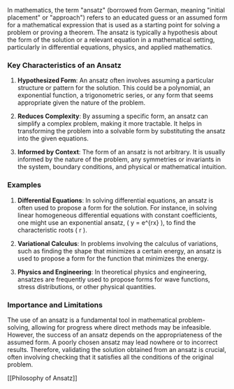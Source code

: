 In mathematics, the term "ansatz" (borrowed from German, meaning "initial placement" or "approach") refers to an educated guess or an assumed form for a mathematical expression that is used as a starting point for solving a problem or proving a theorem. The ansatz is typically a hypothesis about the form of the solution or a relevant equation in a mathematical setting, particularly in differential equations, physics, and applied mathematics.

### Key Characteristics of an Ansatz

1. **Hypothesized Form**: An ansatz often involves assuming a particular structure or pattern for the solution. This could be a polynomial, an exponential function, a trigonometric series, or any form that seems appropriate given the nature of the problem.

2. **Reduces Complexity**: By assuming a specific form, an ansatz can simplify a complex problem, making it more tractable. It helps in transforming the problem into a solvable form by substituting the ansatz into the given equations.

3. **Informed by Context**: The form of an ansatz is not arbitrary. It is usually informed by the nature of the problem, any symmetries or invariants in the system, boundary conditions, and physical or mathematical intuition.

### Examples

1. **Differential Equations**: In solving differential equations, an ansatz is often used to propose a form for the solution. For instance, in solving linear homogeneous differential equations with constant coefficients, one might use an exponential ansatz, \( y = e^{rx} \), to find the characteristic roots \( r \).

2. **Variational Calculus**: In problems involving the calculus of variations, such as finding the shape that minimizes a certain energy, an ansatz is used to propose a form for the function that minimizes the energy.

3. **Physics and Engineering**: In theoretical physics and engineering, ansatzes are frequently used to propose forms for wave functions, stress distributions, or other physical quantities.

### Importance and Limitations

The use of an ansatz is a fundamental tool in mathematical problem-solving, allowing for progress where direct methods may be infeasible. However, the success of an ansatz depends on the appropriateness of the assumed form. A poorly chosen ansatz may lead nowhere or to incorrect results. Therefore, validating the solution obtained from an ansatz is crucial, often involving checking that it satisfies all the conditions of the original problem.

[[Philosophy of Ansatz]]